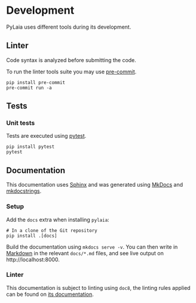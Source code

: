 # Development

PyLaia uses different tools during its development.

## Linter

Code syntax is analyzed before submitting the code.

To run the linter tools suite you may use [pre-commit](https://pre-commit.com).

```shell
pip install pre-commit
pre-commit run -a
```

## Tests

### Unit tests

Tests are executed using [pytest](https://pytest.org).

```shell
pip install pytest
pytest
```

## Documentation

This documentation uses [Sphinx](http://www.sphinx-doc.org/) and was generated using [MkDocs](https://mkdocs.org/) and [mkdocstrings](https://mkdocstrings.github.io/).

### Setup

Add the `docs` extra when installing `pylaia`:

```shell
# In a clone of the Git repository
pip install .[docs]
```

Build the documentation using `mkdocs serve -v`. You can then write in [Markdown](https://www.markdownguide.org/) in the relevant `docs/*.md` files, and see live output on http://localhost:8000.

### Linter

This documentation is subject to linting using `doc8`, the linting rules applied can be found on [its documentation](https://doc8.readthedocs.io/en/latest/readme.html#usage).
